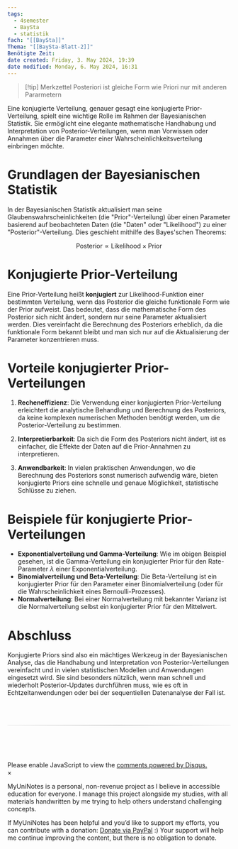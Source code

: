 ```yaml
---
tags:
  - 4semester
  - BaySta
  - statistik
fach: "[[BaySta]]"
Thema: "[[BaySta-Blatt-2]]"
Benötigte Zeit:
date created: Friday, 3. May 2024, 19:39
date modified: Monday, 6. May 2024, 16:31
---
```


> [!tip] Merkzettel
> Posteriori ist gleiche Form wie Priori nur mit anderen Pararmetern

Eine konjugierte Verteilung, genauer gesagt eine konjugierte Prior-Verteilung, spielt eine wichtige Rolle im Rahmen der Bayesianischen Statistik. Sie ermöglicht eine elegante mathematische Handhabung und Interpretation von Posterior-Verteilungen, wenn man Vorwissen oder Annahmen über die Parameter einer Wahrscheinlichkeitsverteilung einbringen möchte.

# Grundlagen der Bayesianischen Statistik

In der Bayesianischen Statistik aktualisiert man seine Glaubenswahrscheinlichkeiten (die "Prior"-Verteilung) über einen Parameter basierend auf beobachteten Daten (die "Daten" oder "Likelihood") zu einer "Posterior"-Verteilung. Dies geschieht mithilfe des Bayes'schen Theorems:

$$
\text{Posterior} \propto \text{Likelihood} \times \text{Prior}
$$

# Konjugierte Prior-Verteilung

Eine Prior-Verteilung heißt **konjugiert** zur Likelihood-Funktion einer bestimmten Verteilung, wenn das Posterior die gleiche funktionale Form wie der Prior aufweist. Das bedeutet, dass die mathematische Form des Posterior sich nicht ändert, sondern nur seine Parameter aktualisiert werden. Dies vereinfacht die Berechnung des Posteriors erheblich, da die funktionale Form bekannt bleibt und man sich nur auf die Aktualisierung der Parameter konzentrieren muss.

# Vorteile konjugierter Prior-Verteilungen

1. **Recheneffizienz**: Die Verwendung einer konjugierten Prior-Verteilung erleichtert die analytische Behandlung und Berechnung des Posteriors, da keine komplexen numerischen Methoden benötigt werden, um die Posterior-Verteilung zu bestimmen.
2. **Interpretierbarkeit**: Da sich die Form des Posteriors nicht ändert, ist es einfacher, die Effekte der Daten auf die Prior-Annahmen zu interpretieren.

3. **Anwendbarkeit**: In vielen praktischen Anwendungen, wo die Berechnung des Posteriors sonst numerisch aufwendig wäre, bieten konjugierte Priors eine schnelle und genaue Möglichkeit, statistische Schlüsse zu ziehen.

# Beispiele für konjugierte Prior-Verteilungen

- **Exponentialverteilung und Gamma-Verteilung**: Wie im obigen Beispiel gesehen, ist die Gamma-Verteilung ein konjugierter Prior für den Rate-Parameter $\lambda$ einer Exponentialverteilung.
- **Binomialverteilung und Beta-Verteilung**: Die Beta-Verteilung ist ein konjugierter Prior für den Parameter einer Binomialverteilung (oder für die Wahrscheinlichkeit eines Bernoulli-Prozesses).
- **Normalverteilung**: Bei einer Normalverteilung mit bekannter Varianz ist die Normalverteilung selbst ein konjugierter Prior für den Mittelwert.

# Abschluss

Konjugierte Priors sind also ein mächtiges Werkzeug in der Bayesianischen Analyse, das die Handhabung und Interpretation von Posterior-Verteilungen vereinfacht und in vielen statistischen Modellen und Anwendungen eingesetzt wird. Sie sind besonders nützlich, wenn man schnell und wiederholt Posterior-Updates durchführen muss, wie es oft in Echtzeitanwendungen oder bei der sequentiellen Datenanalyse der Fall ist.

<!-- DISQUS SCRIPT COMMENT START -->

<hr style="border: none; height: 2px; background: linear-gradient(to right, #f0f0f0, #ccc, #f0f0f0); margin-top: 4rem; margin-bottom: 5rem;">
<div id="disqus_thread"></div>
<script>
    /**
    *  RECOMMENDED CONFIGURATION VARIABLES: EDIT AND UNCOMMENT THE SECTION BELOW TO INSERT DYNAMIC VALUES FROM YOUR PLATFORM OR CMS.
    *  LEARN WHY DEFINING THESE VARIABLES IS IMPORTANT: https://disqus.com/admin/universalcode/#configuration-variables    */
    /*
    var disqus_config = function () {
    this.page.url = PAGE_URL;  // Replace PAGE_URL with your page's canonical URL variable
    this.page.identifier = PAGE_IDENTIFIER; // Replace PAGE_IDENTIFIER with your page's unique identifier variable
    };
    */
    (function() { // DON'T EDIT BELOW THIS LINE
    var d = document, s = d.createElement('script');
    s.src = 'https://myuninotes.disqus.com/embed.js';
    s.setAttribute('data-timestamp', +new Date());
    (d.head || d.body).appendChild(s);
    })();
</script>
<noscript>Please enable JavaScript to view the <a href="https://disqus.com/?ref_noscript">comments powered by Disqus.</a></noscript>

<!-- DISQUS SCRIPT COMMENT END -->

<!-- Modal START -->
<div id="myModal" class="modal">
  <div class="modal-content">
    <span id="closeModal" class="close">&times;</span>
    <p class="modal-text">
      <span class="modal-highlight">MyUniNotes is a personal, non-revenue project as I believe in accessible education for everyone.</span> I manage this project alongside my studies, with all materials handwritten by me trying to help others understand challenging concepts.
    </p>
    <p class="modal-text">
      If MyUniNotes has been helpful and you’d like to support my efforts, <span class="modal-highlight"> you can contribute with a donation: <a class="modal-dono-link" href="https://paypal.me/myuninotes4u">Donate via PayPal</a> :) </span> Your support will help me continue improving the content, but there is no obligation to donate.
    </p>
  </div>
</div>

<script>
  // JavaScript to display the modal on page load
  document.addEventListener('DOMContentLoaded', function() {
    // Generate a random number between 1 and 1
    const randomNumber = Math.floor(Math.random() * 4) + 1;
    console.log(randomNumber)
    if (randomNumber === 1) {
      setTimeout(function() {
        const modal = document.getElementById('myModal');
        if (modal) {
          modal.classList.add('show');
        }
      }, 1000); // Adjust the delay as needed

      const closeModal = document.getElementById('closeModal');
      if (closeModal) {
        closeModal.addEventListener('click', function() {
          const modal = document.getElementById('myModal');
          if (modal) {
            modal.classList.remove('show');
          }
        });
      }
    } else {
      // Ensure the modal is hidden if the random number is not 1
      const modal = document.getElementById('myModal');
      if (modal) {
        modal.style.display = 'none';
      }
    }
  });
</script>
<!-- Modal END -->
